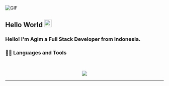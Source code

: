 <img align="center" alt="GIF" src="https://media.giphy.com/media/836HiJc7pgzy8iNXCn/giphy.gif" />

## Hello World <img src="https://github.com/TheDudeThatCode/TheDudeThatCode/blob/master/Assets/Earth.gif" width="24px">

### Hello! I'm Agim a Full Stack Developer from Indonesia.
  
### 👨‍💻 Languages and Tools

<br />

<p align="center">
  <a href="https://skillicons.dev">
    <img src="https://skillicons.dev/icons?i=git,aws,kubernetes,githubactions,docker,mysql,postgres,supabase,firebase,figma,html,js,go,kotlin,ts,md,nextjs,nodejs,dotnet,react,tailwind,vscode&perline=14" />
  </a>
</p>

-----
